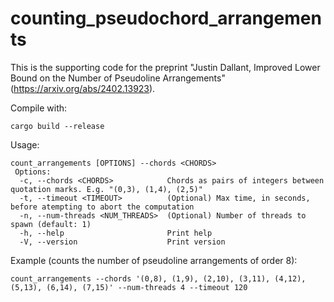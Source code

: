 # counting_pseudochord_arrangements

This is the supporting code for the preprint "Justin Dallant, Improved Lower Bound on the Number of Pseudoline Arrangements" (https://arxiv.org/abs/2402.13923).

Compile with:

```
cargo build --release
```

Usage:

```
count_arrangements [OPTIONS] --chords <CHORDS> 
 Options:
  -c, --chords <CHORDS>            Chords as pairs of integers between quotation marks. E.g. "(0,3), (1,4), (2,5)"
  -t, --timeout <TIMEOUT>          (Optional) Max time, in seconds, before atempting to abort the computation
  -n, --num-threads <NUM_THREADS>  (Optional) Number of threads to spawn (default: 1)
  -h, --help                       Print help
  -V, --version                    Print version
```

Example (counts the number of pseudoline arrangements of order 8):

```
count_arrangements --chords '(0,8), (1,9), (2,10), (3,11), (4,12), (5,13), (6,14), (7,15)' --num-threads 4 --timeout 120
```
